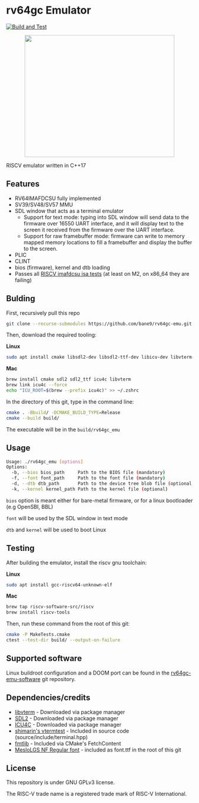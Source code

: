 # rv64gc Emulator

[![Build and Test](https://github.com/bane9/rv64gc-emu/actions/workflows/build_and_test.yml/badge.svg)](https://github.com/bane9/rv64gc-emu/actions/workflows/build_and_test.yml)

<p align="center">
<img src="demo.gif" width="404" height="330">
</p>

RISCV emulator written in C++17

## Features

- RV64IMAFDCSU fully implemented
- SV39/SV48/SV57 MMU
- SDL window that acts as a terminal emulator
    - Support for text mode: typing into SDL window will send data to the firmware over 16550 UART interface, and it will display text to the screen it received from the firmware over the UART interface.
    - Support for raw framebuffer mode: firmware can write to memory mapped memory locations to fill a framebuffer and display the buffer to the screen.
- PLIC
- CLINT
- bios (firmware), kernel and dtb loading
- Passes all [RISCV imafdcsu isa tests](https://github.com/riscv-software-src/riscv-tests) (at least on M2, on x86_64 they are failing)

## Bulding

First, recursively pull this repo 

```bash
git clone --recurse-submodules https://github.com/bane9/rv64gc-emu.git
```

Then, download the required tooling:

**Linux**

```bash
sudo apt install cmake libsdl2-dev libsdl2-ttf-dev libicu-dev libvterm-dev
```

**Mac**

```bash
brew install cmake sdl2 sdl2_ttf icu4c libvterm
brew link icu4c --force
echo "ICU_ROOT=$(brew --prefix icu4c)" >> ~/.zshrc
```

In the directory of this git, type in the command line:

```bash
cmake . -Bbuild/ -DCMAKE_BUILD_TYPE=Release
cmake --build build/
```

The executable will be in the `build/rv64gc_emu`

## Usage
```bash
Usage: ./rv64gc_emu [options]
Options:
  -b, --bios bios_path     Path to the BIOS file (mandatory)
  -f, --font font_path     Path to the font file (mandatory)
  -d, --dtb dtb_path       Path to the device tree blob file (optional, mandatory if kernel is present)
  -k, --kernel kernel_path Path to the kernel file (optional)
```

`bios` option is meant either for bare-metal firmware, or for a linux bootloader (e.g OpenSBI, BBL)

`font` will be used by the SDL window in text mode

`dtb` and `kernel` will be used to boot Linux

## Testing

After building the emulator, install the riscv gnu toolchain:

**Linux**

```bash
sudo apt install gcc-riscv64-unknown-elf
```

**Mac**

```bash
brew tap riscv-software-src/riscv
brew install riscv-tools
```

Then, run these command from the root of this git:

```bash
cmake -P MakeTests.cmake
ctest --test-dir build/ --output-on-failure
```

## Supported software

Linux buildroot configuration and a DOOM port can be found in the [rv64gc-emu-software](https://github.com/bane9/rv64gc-emu-software) git repository.

## Dependencies/credits

- [libvterm](http://www.leonerd.org.uk/code/libvterm/) - Downloaded via package manager
- [SDL2](https://www.libsdl.org/) - Downloaded via package manager
- [ICU4C](https://unicode-org.github.io/icu/userguide/icu4c/) - Downloaded via package manager
- [shimarin's vtermtest](https://gist.github.com/shimarin/71ace40e7443ed46387a477abf12ea70) - Included in source code (source/include/terminal.hpp)
- [fmtlib](https://github.com/fmtlib/fmt) - Included via CMake's FetchContent
- [MesloLGS NF Regular font](https://github.com/romkatv/dotfiles-public/blob/master/.local/share/fonts/NerdFonts/MesloLGS%20NF%20Regular.ttf) - included as font.ttf in the root of this git

## License

This repository is under GNU GPLv3 license.

The RISC-V trade name is a registered trade mark of RISC-V International.